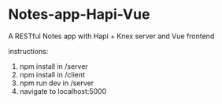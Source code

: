 # Notes-app-Hapi-Vue
A RESTful Notes app with Hapi  + Knex server and Vue frontend

instructions:
1. npm install in /server
2. npm install in /client
3. npm run dev in /server
4. navigate to localhost:5000
